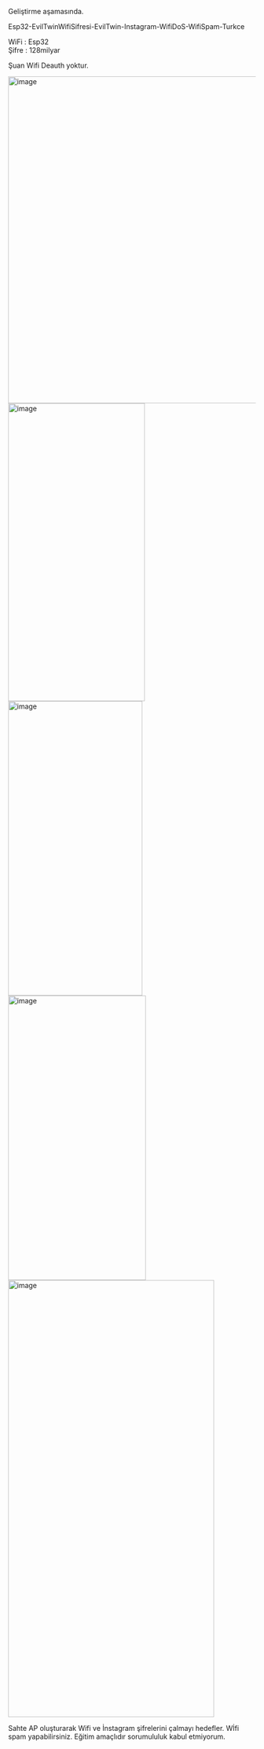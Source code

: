 Geliştirme aşamasında.  
    

Esp32-EvilTwinWifiSifresi-EvilTwin-Instagram-WifiDoS-WifiSpam-Turkce  

  WiFi : Esp32  
  Şifre : 128milyar  

Şuan Wifi Deauth yoktur.

<img width="578" height="665" alt="image" src="https://github.com/user-attachments/assets/d3dfb88f-223f-47b1-a017-c7c93091173e" />  
<img width="278" height="606" alt="image" src="https://github.com/user-attachments/assets/1abc2a29-489f-485b-a1e1-a5ccc03a992a" />  
<img width="273" height="599" alt="image" src="https://github.com/user-attachments/assets/f7f6e422-a8da-4e8c-8f88-30fc2c91f224" />  
<img width="280" height="579" alt="image" src="https://github.com/user-attachments/assets/155e9c4f-36c8-4f06-9f77-aa5ccd8a37c8" />  
<img width="419" height="889" alt="image" src="https://github.com/user-attachments/assets/1d719fe2-aafd-4893-a72d-a103872e7e14" />  

















  Sahte AP oluşturarak Wifi ve İnstagram şifrelerini çalmayı hedefler. Wİfi spam yapabilirsiniz. Eğitim amaçlıdır sorumululuk kabul etmiyorum.
